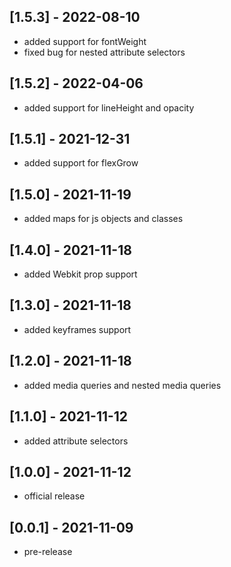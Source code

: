 ## [1.5.3] - 2022-08-10
- added support for fontWeight
- fixed bug for nested attribute selectors

## [1.5.2] - 2022-04-06
- added support for lineHeight and opacity

## [1.5.1] - 2021-12-31
- added support for flexGrow

## [1.5.0] - 2021-11-19
- added maps for js objects and classes

## [1.4.0] - 2021-11-18
- added Webkit prop support

## [1.3.0] - 2021-11-18
- added keyframes support

## [1.2.0] - 2021-11-18
- added media queries and nested media queries

## [1.1.0] - 2021-11-12
- added attribute selectors

## [1.0.0] - 2021-11-12
- official release

## [0.0.1] - 2021-11-09
- pre-release